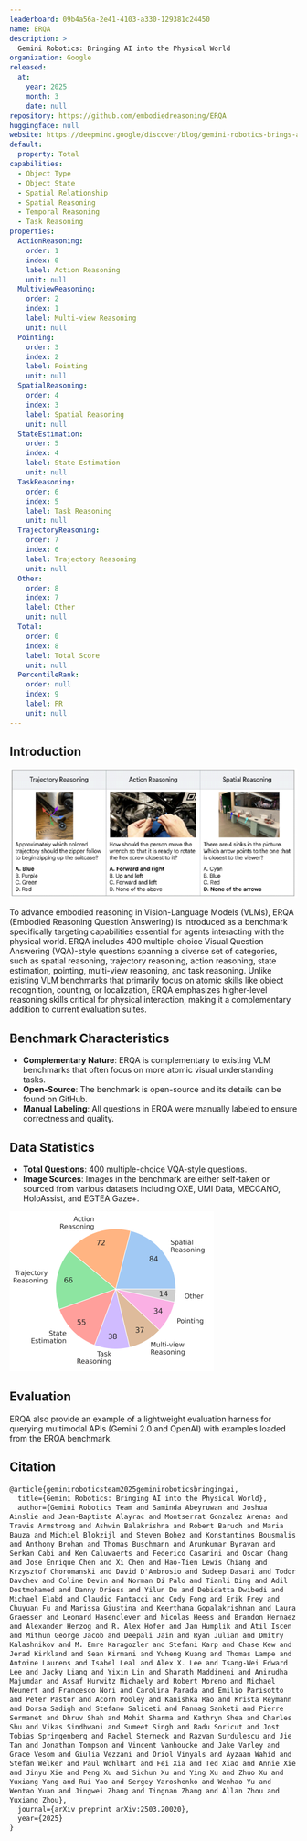 ```yaml
---
leaderboard: 09b4a56a-2e41-4103-a330-129381c24450
name: ERQA
description: >
  Gemini Robotics: Bringing AI into the Physical World
organization: Google
released:
  at:
    year: 2025
    month: 3
    date: null
repository: https://github.com/embodiedreasoning/ERQA
huggingface: null
website: https://deepmind.google/discover/blog/gemini-robotics-brings-ai-into-the-physical-world/
default:
  property: Total
capabilities:
  - Object Type
  - Object State
  - Spatial Relationship
  - Spatial Reasoning
  - Temporal Reasoning
  - Task Reasoning
properties:
  ActionReasoning:
    order: 1
    index: 0
    label: Action Reasoning
    unit: null
  MultiviewReasoning:
    order: 2
    index: 1
    label: Multi-view Reasoning
    unit: null
  Pointing:
    order: 3
    index: 2
    label: Pointing
    unit: null
  SpatialReasoning:
    order: 4
    index: 3
    label: Spatial Reasoning
    unit: null
  StateEstimation:
    order: 5
    index: 4
    label: State Estimation
    unit: null
  TaskReasoning:
    order: 6
    index: 5
    label: Task Reasoning
    unit: null
  TrajectoryReasoning:
    order: 7
    index: 6
    label: Trajectory Reasoning
    unit: null
  Other:
    order: 8
    index: 7
    label: Other
    unit: null
  Total:
    order: 0
    index: 8
    label: Total Score
    unit: null
  PercentileRank:
    order: null
    index: 9
    label: PR
    unit: null
---
```


## Introduction

![alt text](assets/1-1.png)

To advance embodied reasoning in Vision-Language Models (VLMs), ERQA (Embodied Reasoning Question Answering) is introduced as a benchmark specifically targeting capabilities essential for agents interacting with the physical world. ERQA includes 400 multiple-choice Visual Question Answering (VQA)-style questions spanning a diverse set of categories, such as spatial reasoning, trajectory reasoning, action reasoning, state estimation, pointing, multi-view reasoning, and task reasoning. Unlike existing VLM benchmarks that primarily focus on atomic skills like object recognition, counting, or localization, ERQA emphasizes higher-level reasoning skills critical for physical interaction, making it a complementary addition to current evaluation suites.

## Benchmark Characteristics

- **Complementary Nature**: ERQA is complementary to existing VLM benchmarks that often focus on more atomic visual understanding tasks.
- **Open-Source**: The benchmark is open-source and its details can be found on GitHub.
- **Manual Labeling**: All questions in ERQA were manually labeled to ensure correctness and quality.

## Data Statistics

- **Total Questions**: 400 multiple-choice VQA-style questions.
- **Image Sources**: Images in the benchmark are either self-taken or sourced from various datasets including OXE, UMI Data, MECCANO, HoloAssist, and EGTEA Gaze+.

![alt text](assets/1-2.png)

## Evaluation

ERQA also provide an example of a lightweight evaluation harness for querying multimodal APIs (Gemini 2.0 and OpenAI) with examples loaded from the ERQA benchmark.

## Citation

```
@article{geminiroboticsteam2025geminiroboticsbringingai,
  title={Gemini Robotics: Bringing AI into the Physical World},
  author={Gemini Robotics Team and Saminda Abeyruwan and Joshua Ainslie and Jean-Baptiste Alayrac and Montserrat Gonzalez Arenas and Travis Armstrong and Ashwin Balakrishna and Robert Baruch and Maria Bauza and Michiel Blokzijl and Steven Bohez and Konstantinos Bousmalis and Anthony Brohan and Thomas Buschmann and Arunkumar Byravan and Serkan Cabi and Ken Caluwaerts and Federico Casarini and Oscar Chang and Jose Enrique Chen and Xi Chen and Hao-Tien Lewis Chiang and Krzysztof Choromanski and David D'Ambrosio and Sudeep Dasari and Todor Davchev and Coline Devin and Norman Di Palo and Tianli Ding and Adil Dostmohamed and Danny Driess and Yilun Du and Debidatta Dwibedi and Michael Elabd and Claudio Fantacci and Cody Fong and Erik Frey and Chuyuan Fu and Marissa Giustina and Keerthana Gopalakrishnan and Laura Graesser and Leonard Hasenclever and Nicolas Heess and Brandon Hernaez and Alexander Herzog and R. Alex Hofer and Jan Humplik and Atil Iscen and Mithun George Jacob and Deepali Jain and Ryan Julian and Dmitry Kalashnikov and M. Emre Karagozler and Stefani Karp and Chase Kew and Jerad Kirkland and Sean Kirmani and Yuheng Kuang and Thomas Lampe and Antoine Laurens and Isabel Leal and Alex X. Lee and Tsang-Wei Edward Lee and Jacky Liang and Yixin Lin and Sharath Maddineni and Anirudha Majumdar and Assaf Hurwitz Michaely and Robert Moreno and Michael Neunert and Francesco Nori and Carolina Parada and Emilio Parisotto and Peter Pastor and Acorn Pooley and Kanishka Rao and Krista Reymann and Dorsa Sadigh and Stefano Saliceti and Pannag Sanketi and Pierre Sermanet and Dhruv Shah and Mohit Sharma and Kathryn Shea and Charles Shu and Vikas Sindhwani and Sumeet Singh and Radu Soricut and Jost Tobias Springenberg and Rachel Sterneck and Razvan Surdulescu and Jie Tan and Jonathan Tompson and Vincent Vanhoucke and Jake Varley and Grace Vesom and Giulia Vezzani and Oriol Vinyals and Ayzaan Wahid and Stefan Welker and Paul Wohlhart and Fei Xia and Ted Xiao and Annie Xie and Jinyu Xie and Peng Xu and Sichun Xu and Ying Xu and Zhuo Xu and Yuxiang Yang and Rui Yao and Sergey Yaroshenko and Wenhao Yu and Wentao Yuan and Jingwei Zhang and Tingnan Zhang and Allan Zhou and Yuxiang Zhou},
  journal={arXiv preprint arXiv:2503.20020},
  year={2025}
}
```

